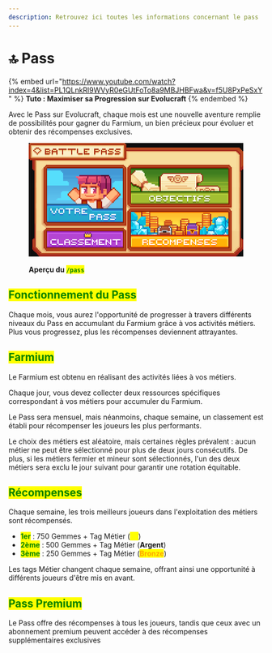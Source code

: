 ```yaml
---
description: Retrouvez ici toutes les informations concernant le pass
---
```


# 🔝 Pass

{% embed url="https://www.youtube.com/watch?index=4&list=PL1QLnkRl9WVyR0eGUtFoTo8a9MBJHBFwa&v=f5U8PxPeSxY" %}
**Tuto : Maximiser sa Progression sur Evolucraft**
{% endembed %}

Avec le Pass sur Evolucraft, chaque mois est une nouvelle aventure remplie de possibilités pour gagner du Farmium, un bien précieux pour évoluer et obtenir des récompenses exclusives.

<figure><img src="../.gitbook/assets/image (20).png" alt=""><figcaption><p><strong>Aperçu du </strong><mark style="color:green;"><strong><code>/pass</code></strong></mark></p></figcaption></figure>

## <mark style="color:green;">**Fonctionnement du Pass**</mark>

Chaque mois, vous aurez l'opportunité de progresser à travers différents niveaux du Pass en accumulant du Farmium grâce à vos activités métiers. Plus vous progressez, plus les récompenses deviennent attrayantes.

## <mark style="color:green;">Farmium</mark>

Le Farmium est obtenu en réalisant des activités liées à vos métiers.&#x20;

Chaque jour, vous devez collecter deux ressources spécifiques correspondant à vos métiers pour accumuler du Farmium.

Le Pass sera mensuel, mais néanmoins, chaque semaine, un classement est établi pour récompenser les joueurs les plus performants.

Le choix des métiers est aléatoire, mais certaines règles prévalent : aucun métier ne peut être sélectionné pour plus de deux jours consécutifs. De plus, si les métiers fermier et mineur sont sélectionnés, l'un des deux métiers sera exclu le jour suivant pour garantir une rotation équitable.

## <mark style="color:green;">**Récompenses**</mark>

Chaque semaine, les trois meilleurs joueurs dans l'exploitation des métiers sont récompensés.

* <mark style="color:green;">**1er**</mark> : 750 Gemmes + Tag Métier (<mark style="color:yellow;">**Or**</mark>)
* <mark style="color:green;">**2ème**</mark> : 500 Gemmes + Tag Métier (**Argent**)
* <mark style="color:green;">**3ème**</mark> : 250 Gemmes + Tag Métier (<mark style="color:orange;">**Bronze**</mark>)

Les tags Métier changent chaque semaine, offrant ainsi une opportunité à différents joueurs d'être mis en avant.

## <mark style="color:green;">Pass Premium</mark>

Le Pass offre des récompenses à tous les joueurs, tandis que ceux avec un abonnement premium peuvent accéder à des récompenses supplémentaires exclusives
